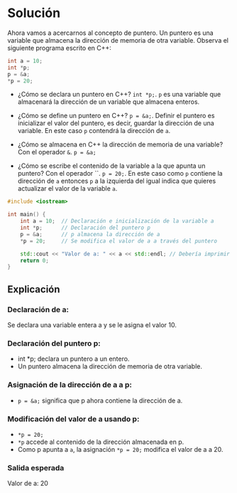 # Solución

Ahora vamos a acercarnos al concepto de puntero. Un puntero es una variable que almacena la dirección de memoria de otra variable. Observa el siguiente programa escrito en C++:

 ```cpp
int a = 10;
int *p;
p = &a;
*p = 20;
```

- ¿Cómo se declara un puntero en C++? `int *p;`. `p` es una variable que almacenará la dirección de un variable que almacena enteros.

- ¿Cómo se define un puntero en C++? `p = &a;`. Definir el puntero es inicializar el valor del puntero, es decir, guardar la dirección de una variable. En este caso `p` contendrá la dirección de `a`.

- ¿Cómo se almacena en C++ la dirección de memoria de una variable? Con el operador `&`. `p = &a;`

- ¿Cómo se escribe el contenido de la variable a la que apunta un puntero? Con el operador ``. `p = 20;`. En este caso como `p` contiene la dirección de `a` entonces `p` a la izquierda del igual indica que quieres actualizar el valor de la variable `a`.

```cpp
#include <iostream>

int main() {
    int a = 10;  // Declaración e inicialización de la variable a
    int *p;      // Declaración del puntero p
    p = &a;      // p almacena la dirección de a
    *p = 20;     // Se modifica el valor de a a través del puntero

    std::cout << "Valor de a: " << a << std::endl; // Debería imprimir 20
    return 0;
}
```

## Explicación

### Declaración de a:

Se declara una variable entera a y se le asigna el valor 10.

### Declaración del puntero p:

- int *p; declara un puntero a un entero.
- Un puntero almacena la dirección de memoria de otra variable.

### Asignación de la dirección de a a p:

- `p = &a;` significa que p ahora contiene la dirección de a.

### Modificación del valor de a usando p:

- `*p = 20;`
- `*p` accede al contenido de la dirección almacenada en p. 
- Como p apunta a `a`, la asignación `*p = 20;` modifica el valor de a a 20.

### Salida esperada

Valor de a: 20
